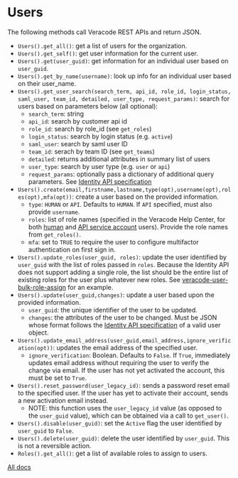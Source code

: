 # Users

The following methods call Veracode REST APIs and return JSON.

- `Users().get_all()`: get a list of users for the organization.
- `Users().get_self()`: get user information for the current user.
- `Users().get(user_guid)`: get information for an individual user based on `user_guid`.
- `Users().get_by_name(username)`: look up info for an individual user based on their user_name.
- `Users().get_user_search(search_term, api_id, role_id, login_status, saml_user, team_id, detailed, user_type, request_params)`: search for users based on parameters below (all optional):
  - `search_term`: string
  - `api_id`: search by customer api id
  - `role_id`: search by role_id (see `get_roles`)
  - `login_status`: search by login status (e.g. `active`)
  - `saml_user`: search by saml user ID
  - `team_id`: serach by team ID (see `get_teams`)
  - `detailed`: returns additional attributes in summary list of users
  - `user_type`: search by user type (e.g. `user` or `api`)
  - `request_params`: optionally pass a dictionary of additional query parameters. See [Identity API specification](https://app.swaggerhub.com/apis/Veracode/veracode-identity_api/1.0#/user/getUsersBySearchUsingGET)
- `Users().create(email,firstname,lastname,type(opt),username(opt),roles(opt),mfa(opt))`: create a user based on the provided information.
  - `type`: `HUMAN` or `API`. Defaults to `HUMAN`. If `API` specified, must also provide `username`.
  - `roles`: list of role names (specified in the Veracode Help Center, for both [human](https://help.veracode.com/go/c_identity_create_human) and [API service account](https://help.veracode.com/go/c_identity_create_api) users). Provide the role names from `get_roles()`.
  - `mfa`: set to `TRUE` to require the user to configure multifactor authentication on first sign in.
- `Users().update_roles(user_guid, roles)`: update the user identified by `user_guid` with the list of roles passed in `roles`. Because the Identity API does not support adding a single role, the list should be the entire list of existing roles for the user plus whatever new roles. See [veracode-user-bulk-role-assign](https://github.com/tjarrettveracode/veracode-user-bulk-role-assign) for an example.
- `Users().update(user_guid,changes)`: update a user based upon the provided information.
  - `user_guid`: the unique identifier of the user to be updated.
  - `changes`: the attributes of the user to be changed. Must be JSON whose format follows the [Identity API specification](https://app.swaggerhub.com/apis/Veracode/veracode-identity_api/1.0#/ResourceOfUserResource) of a valid user object.
- `Users().update_email_address(user_guid,email_address,ignore_verification(opt))`: updates the email address of the specified user.
  - `ignore_verification`: Boolean. Defaults to `False`. If `True`, immediately updates email address without requiring the user to verify the change via email. If the user has not yet activated the account, this must be set to `True`.
- `Users().reset_password(user_legacy_id)`: sends a password reset email to the specified user. If the user has yet to activate their account, sends a new activation email instead.
  - NOTE: this function uses the `user_legacy_id` value (as opposed to the `user_guid` value), which can be obtained via a call to `get_user()`.
- `Users().disable(user_guid)`: set the `Active` flag the user identified by `user_guid` to `False`.
- `Users().delete(user_guid)`: delete the user identified by `user_guid`. This is not a reversible action.
- `Roles().get_all()`: get a list of available roles to assign to users.

[All docs](docs.md)
